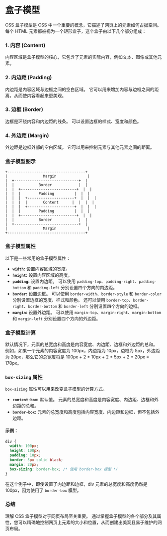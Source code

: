 # 盒子模型

CSS 盒子模型是 CSS 中一个重要的概念，它描述了网页上的元素如何占据空间。 每个 HTML 元素都被视为一个矩形盒子，这个盒子由以下几个部分组成：

### 1. 内容 (Content)

内容区域是盒子模型的核心，它包含了元素的实际内容，例如文本、图像或其他元素。

### 2. 内边距 (Padding)

内边距是内容区域与边框之间的空白区域。 它可以用来增加内容与边框之间的距离，从而使内容看起来更美观。

### 3. 边框 (Border)

边框是环绕内容和内边距的线条。 可以设置边框的样式、宽度和颜色。

### 4. 外边距 (Margin)

外边距是边框外部的空白区域。 它可以用来控制元素与其他元素之间的距离。

### 盒子模型图示

```
+-----------------------------------+
|                Margin              |
|  +-----------------------------+  |
|  |           Border            |  |
|  |  +-------------------------+  |  |
|  |  |        Padding         |  |  |
|  |  |  +---------------------+  |  |  |
|  |  |  |       Content      |  |  |  |
|  |  |  +---------------------+  |  |  |
|  |  |        Padding         |  |  |
|  |  +-------------------------+  |  |
|  |           Border            |  |
|  +-----------------------------+  |
|                Margin              |
+-----------------------------------+
```

### 盒子模型属性

以下是一些常用的盒子模型属性：

* **`width`:** 设置内容区域的宽度。
* **`height`:** 设置内容区域的高度。
* **`padding`:** 设置内边距。 可以使用 `padding-top`、`padding-right`、`padding-bottom` 和 `padding-left` 分别设置四个方向的内边距。
* **`border`:** 设置边框。 可以使用 `border-width`、`border-style` 和 `border-color` 分别设置边框的宽度、样式和颜色。 还可以使用 `border-top`、`border-right`、`border-bottom` 和 `border-left` 分别设置四个方向的边框。
* **`margin`:** 设置外边距。 可以使用 `margin-top`、`margin-right`、`margin-bottom` 和 `margin-left` 分别设置四个方向的外边距。

### 盒子模型计算

默认情况下，元素的总宽度和高度是内容宽度、内边距、边框和外边距的总和。 例如，如果一个元素的内容宽度为 100px，内边距为 10px，边框为 5px，外边距为 20px，那么它的总宽度将是 100px + 2 * 10px + 2 * 5px + 2 * 20px = 170px。

### `box-sizing` 属性

`box-sizing` 属性可以用来改变盒子模型的计算方式。

* **`content-box`:** 默认值。 元素的总宽度和高度是内容宽度、内边距、边框和外边距的总和。
* **`border-box`:** 元素的总宽度和高度包括内容宽度、内边距和边框，但不包括外边距。

#### 示例：

```css
div {
  width: 100px;
  height: 100px;
  padding: 10px;
  border: 5px solid black;
  margin: 20px;
  box-sizing: border-box; /* 使用 border-box 模型 */
}
```

在这个例子中，即使设置了内边距和边框，div 元素的总宽度和高度仍然是 100px，因为使用了 `border-box` 模型。

### 总结

理解 CSS 盒子模型对于网页布局至关重要。 通过掌握盒子模型的各个部分及其属性，您可以精确地控制网页上元素的大小和位置，从而创建出美观且易于维护的网页布局。

